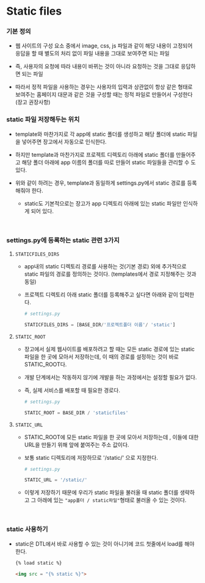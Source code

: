 # Static files



### 기본 정의 

* 웹 사이트의 구성 요소 중에서 image, css, js 파일과 같이 해당 내용이 고정되어 응답을 할 때 별도의 처리 없이 파일 내용을 그대로 보여주면 되는 파일     



* 즉, 사용자의 요청에 따라 내용이 바뀌는 것이 아니라 요청하는 것을 그대로 응답하면 되는 파일     

  

* 따라서 정적 파일을 사용하는 경우는 사용자의 입력과 상관없이 항상 같은 형태로 보여주는 홈페이지 대문과 같은 것을 구성할 때는 정적 파일로 만들어서 구성한다 (장고 권장사항)

   

    

### static 파일 저장해두는 위치

* template와 마찬가지로 각 app에 static 폴더를 생성하고 해당 폴더에 static 파일을 넣어주면 장고에서 자동으로 인식한다.    



* 하지만 template과 마찬가지로 프로젝트 디렉토리 아래에 static 폴더를 만들어주고 해당 폴더 아래에 app 이름의 폴더를 따로 만들어 static 파일들을 관리할 수 도 있다.   



* 위와 같이 하려는 경우, template과 동일하게 settings.py에서 static 경로를 등록해줘야 한다.
  * static도 기본적으로는 장고가 app 디렉토리 아래에 있는 static 파일만 인식하게 되어 있다.     

​      



### settings.py에 등록하는 static 관련 3가지

1. `STATICFILES_DIRS`

   * app내의 static 디렉토리 경로를 사용하는 것(기본 경로) 외에 추가적으로 static 파일의 경로를 정의하는 것이다. (templates에서 경로 지정해주는 것과 동일)

   * 프로젝트 디렉토리 아래 static 폴더를 등록해주고 싶다면 아래와 같이 입력한다.

     ```python
     # settings.py
     
     STATICFILES_DIRS = [BASE_DIR/'프로젝트폴더 이름'/ 'static']
     ```

     

2. `STATIC_ROOT`

   * 장고에서 실제 웹사이트를 배포하려고 할 때는 모든 static 경로에 있는 static 파일을 한 곳에 모아서 저장하는데, 이 때의 경로를 설정하는 것이 바로 STATIC_ROOT다.

   * 개발 단계에서는 작동하지 않기에 개발을 하는 과정에서는 설정할 필요가 없다.

   * 즉, 실제 서비스를 배포할 때 필요한 경로다.

     ```python
     # settings.py
     
     STATIC_ROOT = BASE_DIR / 'staticfiles'
     ```

     

3. `STATIC_URL`

   * STATIC_ROOT에 모든 static 파일을 한 곳에 모아서 저장하는데 , 이들에 대한 URL을 만들기 위해 앞에 붙여주는 주소 값이다.

   * 보통 static 디렉토리에 저장하므로 '/static/' 으로 지정한다.

     ```python
     # settings.py
     
     STATIC_URL = '/static/'
     ```

   * 이렇게 저장하기 때문에 우리가 static 파일을 불러올 때 static 폴더를 생략하고 그 아래에 있는 `"app폴더 / static파일"`형태로 불러올 수 있는 것이다. 

​       

### static 사용하기

* static은 DTL에서 바로 사용할 수 있는 것이 아니기에 코드 첫줄에서 load를 해야 한다.

  ```html
  {% load static %}
  
  <img src = "{% static %}">
  ```

  

  